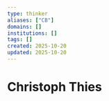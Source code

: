 ```yaml
---
type: thinker
aliases: ["CB"]
domains: []
institutions: []
tags: []
created: 2025-10-20
updated: 2025-10-20
---
```


# Christoph Thies


